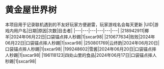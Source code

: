 # 黄金屋世界树
本项目用于记录联机遇到的不友好玩家方便避雷，玩家游戏名会每天更新
|UID|游戏内用户名|日期|原因|次数|目击者|
|---|---|---|---|---|---|
|218942911|椰羊|2024年06月22日|口袋锚点摔人秒踢|1|sxcar98|
|210677634|败败|2024年06月22日|口袋锚点摔人秒踢|1|sxcar98|
|250801769|云终韵|2024年06月20日|口袋锚点摔人秒踢|1|sxcar98|
|199248602|雪酱|2024年06月20日|口袋锚点摔人秒踢|1|sxcar98|
|196118123|四处山里的食品|2024年06月17日|口袋锚点摔人秒踢|1|sxcar98|
